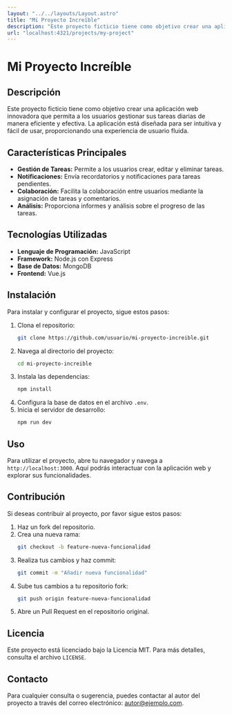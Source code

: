 ```yaml
---
layout: "../../layouts/Layout.astro"
title: "Mi Proyecto Increíble"
description: "Este proyecto ficticio tiene como objetivo crear una aplicación web"
url: "localhost:4321/projects/my-project"
---
```

# Mi Proyecto Increíble
## Descripción
Este proyecto ficticio tiene como objetivo crear una aplicación web innovadora que permita a los usuarios gestionar sus tareas diarias de manera eficiente y efectiva. La aplicación está diseñada para ser intuitiva y fácil de usar, proporcionando una experiencia de usuario fluida.
## Características Principales
- **Gestión de Tareas:** Permite a los usuarios crear, editar y eliminar tareas.
- **Notificaciones:** Envía recordatorios y notificaciones para tareas pendientes.
- **Colaboración:** Facilita la colaboración entre usuarios mediante la asignación de tareas y comentarios.
- **Análisis:** Proporciona informes y análisis sobre el progreso de las tareas.
## Tecnologías Utilizadas
- **Lenguaje de Programación:** JavaScript
- **Framework:** Node.js con Express
- **Base de Datos:** MongoDB
- **Frontend:** Vue.js
## Instalación
Para instalar y configurar el proyecto, sigue estos pasos:
1. Clona el repositorio:
   ```bash
   git clone https://github.com/usuario/mi-proyecto-increible.git
   ```
2. Navega al directorio del proyecto:
   ```bash
   cd mi-proyecto-increible
   ```
3. Instala las dependencias:
   ```bash
   npm install
   ```
4. Configura la base de datos en el archivo `.env`.
5. Inicia el servidor de desarrollo:
   ```bash
   npm run dev
   ```
## Uso
Para utilizar el proyecto, abre tu navegador y navega a `http://localhost:3000`. Aquí podrás interactuar con la aplicación web y explorar sus funcionalidades.
## Contribución
Si deseas contribuir al proyecto, por favor sigue estos pasos:
1. Haz un fork del repositorio.
2. Crea una nueva rama:
   ```bash
   git checkout -b feature-nueva-funcionalidad
   ```
3. Realiza tus cambios y haz commit:
   ```bash
   git commit -m "Añadir nueva funcionalidad"
   ```
4. Sube tus cambios a tu repositorio fork:
   ```bash
   git push origin feature-nueva-funcionalidad
   ```
5. Abre un Pull Request en el repositorio original.
## Licencia
Este proyecto está licenciado bajo la Licencia MIT. Para más detalles, consulta el archivo `LICENSE`.
## Contacto
Para cualquier consulta o sugerencia, puedes contactar al autor del proyecto a través del correo electrónico: autor@ejemplo.com.